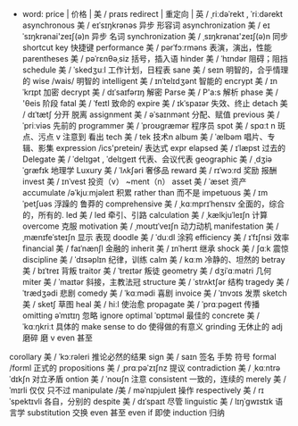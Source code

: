 * word:
price | 价格 | 美 / praɪs
redirect | 重定向 | 英 / ˌriːdəˈrekt , ˈriːdərekt
asynchronous 美 / eɪˈsɪŋkrənəs 异步 形容词
asynchronization 美 / eɪˈsɪŋkrənai'zeɪʃ(ə)n 异步 名词
synchronization 美 / ˌsɪŋkrənaɪ'zeɪʃ(ə)n 同步
shortcut key 快捷键
performance 美 / pərˈfɔːrməns 表演，演出，性能
parentheses 美 / pəˈrɛnθəˌsiz 括号，插入语
hinder 美 / ˈhɪndər 阻碍；阻挡
schedule 美 / ˈskedʒuːl 工作计划，日程表
sane 美 / seɪn 明智的，合乎情理的 wise /wais/ 明智的 intelligent 美 / ɪnˈtelɪdʒənt 智能的
encrypt 美 / ɪnˈkrɪpt 加密
decrypt 美 / dɪˈsaɪfərɪŋ 解密
Parse 美 / P'a:s 解析
phase 美 / 'θeis 阶段
fatal 美 / ˈfeɪtl 致命的
expire 美 / ɪkˈspaɪər 失效、终止
detach 美 / dɪˈtætʃ 分开 脱离
assignment 美 / əˈsaɪnmənt 分配、赋值
previous 美 / ˈpriːviəs 先前的
programmer 美 / ˈproʊɡræmər 程序员
spot 美 / spɑːt  n 斑点、污点  v 注意到 看出
tech 美 / tek 技术n
album 美 / ˈælbəm 唱片、专辑、影集
expression /ics'pretein/ 表达式 expr
elapsed 美 / ɪˈlæpst 过去的
Delegate 美 / ˈdelɪɡət , ˈdelɪɡeɪt 代表、会议代表
geographic 美 / ˌdʒiəˈgræfɪk 地理学
Luxury 美 / ˈlʌkʃəri 奢侈品
reward 美 / rɪˈwɔːrd 奖励 报酬
invest 美 / ɪnˈvest 投资（v） ~ment（n）
asset 美 / ˈæset 资产
accumulate  /əˈkjuːmjəleɪt  积累
rather than 而不是
impetuous 美 / ɪmˈpetʃuəs 浮躁的 鲁莽的
comprehensive 美 / ˌkɑːmprɪˈhensɪv 全面的，综合的，所有的.
led 美 / led 牵引、引路
calculation 美 / ˌkælkjuˈleɪʃn 计算
overcome 克服
motivation 美 / ˌmoʊtɪˈveɪʃn 动力动机
manifestation 美 / ˌmænɪfeˈsteɪʃn 显示 表现
doodle 美 / ˈduːdl 涂鸦
efficiency 美 / ɪˈfɪʃnsi 效率
financial  美 / faɪˈnænʃl 金融的
inherit 美 / ɪnˈherɪt 继承
shock 美 / ʃɑːk 震惊
discipline 美 / ˈdɪsəplɪn 纪律，训练
calm 美 / kɑːm 冷静的、坦然的
betray 美 / bɪˈtreɪ 背叛
traitor 美 / ˈtreɪtər 叛徒
geometry 美 / dʒiˈɑːmətri 几何
miter 美 / ˈmaɪtər 斜接，主教法冠
structure 美 / ˈstrʌktʃər 结构
tragedy 美 / ˈtrædʒədi 悲剧
comedy 美 / ˈkɑːmədi 喜剧
invoice 美 / ˈɪnvɔɪs 发票
sketch 美 / sketʃ 草图 
heal 美 / hiːl 使治愈
propagate 美 / ˈprɑːpəɡeɪt 传播
omitting əˈmɪtɪŋ  忽略   ignore
optimal ˈɒptɪməl 最佳的
concrete 美 / ˈkɑːŋkriːt 具体的
make sense to do 使得做的有意义
grinding  无休止的 adj    磨碎 磨 v
even 甚至

corollary 美 / ˈkɔːrəleri 推论必然的结果
sign 美 / saɪn  签名 手势 符号
formal /forml 正式的
propositions 美 / ˌprɑːpəˈzɪʃnz 提议
contradiction 美 / ˌkɑːntrəˈdɪkʃn 对立矛盾
ontion 美 / ˈnoʊʃn 注意
consistent 一致的，连续的
merely 美 / ˈmɪrli 仅仅 只不过
manipulate /美 / məˈnɪpjuleɪt 操作
respectively 美 / rɪˈspektɪvli 各自，分别的
despite 美 / dɪˈspaɪt 尽管
linguistic 美 / lɪŋˈɡwɪstɪk 语言学
substitution  交换
even 甚至  even if 即使
induction 归纳